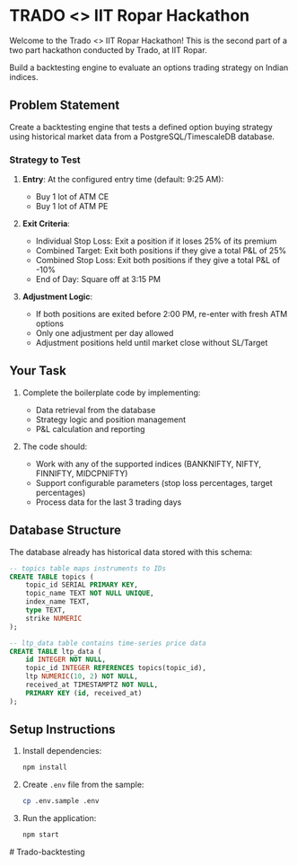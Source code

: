 # TRADO <> IIT Ropar Hackathon

Welcome to the Trado <> IIT Ropar Hackathon! This is the second part of a two part hackathon conducted by Trado, at IIT Ropar.

Build a backtesting engine to evaluate an options trading strategy on Indian indices.

## Problem Statement

Create a backtesting engine that tests a defined option buying strategy using historical market data from a PostgreSQL/TimescaleDB database.

### Strategy to Test

1. **Entry**: At the configured entry time (default: 9:25 AM):
   - Buy 1 lot of ATM CE
   - Buy 1 lot of ATM PE

2. **Exit Criteria**:
   - Individual Stop Loss: Exit a position if it loses 25% of its premium
   - Combined Target: Exit both positions if they give a total P&L of 25%
   - Combined Stop Loss: Exit both positions if they give a total P&L of -10%
   - End of Day: Square off at 3:15 PM

3. **Adjustment Logic**:
   - If both positions are exited before 2:00 PM, re-enter with fresh ATM options
   - Only one adjustment per day allowed
   - Adjustment positions held until market close without SL/Target

## Your Task

1. Complete the boilerplate code by implementing:
   - Data retrieval from the database
   - Strategy logic and position management
   - P&L calculation and reporting

2. The code should:
   - Work with any of the supported indices (BANKNIFTY, NIFTY, FINNIFTY, MIDCPNIFTY)
   - Support configurable parameters (stop loss percentages, target percentages)
   - Process data for the last 3 trading days

## Database Structure

The database already has historical data stored with this schema:

```sql
-- topics table maps instruments to IDs
CREATE TABLE topics (
    topic_id SERIAL PRIMARY KEY,
    topic_name TEXT NOT NULL UNIQUE,
    index_name TEXT,
    type TEXT,
    strike NUMERIC
);

-- ltp_data table contains time-series price data
CREATE TABLE ltp_data (
    id INTEGER NOT NULL,
    topic_id INTEGER REFERENCES topics(topic_id),
    ltp NUMERIC(10, 2) NOT NULL,
    received_at TIMESTAMPTZ NOT NULL,
    PRIMARY KEY (id, received_at)
);
```

## Setup Instructions

1. Install dependencies:
   ```bash
   npm install
   ```

2. Create `.env` file from the sample:
   ```bash
   cp .env.sample .env
   ```

3. Run the application:
   ```bash
   npm start
   ```
#   T r a d o - b a c k t e s t i n g  
 